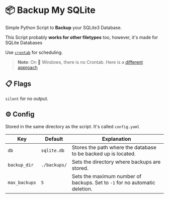 # 📦 Backup My SQLite

Simple Python Script to **Backup** your SQLite3 Database.

This Script probably **works for other filetypes** too, however, it's made for SQLite Databases

Use [`crontab`](https://crontab.guru) for scheduling.

> **Note**: On 💠 Windows, there is no Crontab. Here is a [different approach](https://docs.active-directory-wp.com/Usage/How_to_add_a_cron_job_on_Windows/Scheduled_tasks_and_cron_jobs_on_Windows/index.html)

## 📋 Flags

`silent` for no output.

## ⚙️ Config

Stored in the same directory as the script. It's called `config.yaml`

| Key         | Default       | Explanation                                                                 |
|-------------|---------------|-----------------------------------------------------------------------------|
| `db`        | `sqlite.db`   | Stores the path where the database to be backed up is located.              |
| `backup_dir`| `./backups/`  | Sets the directory where backups are stored.                                |
| `max_backups`| `5`          | Sets the maximum number of backups. Set to `-1` for no automatic deletion.  |
